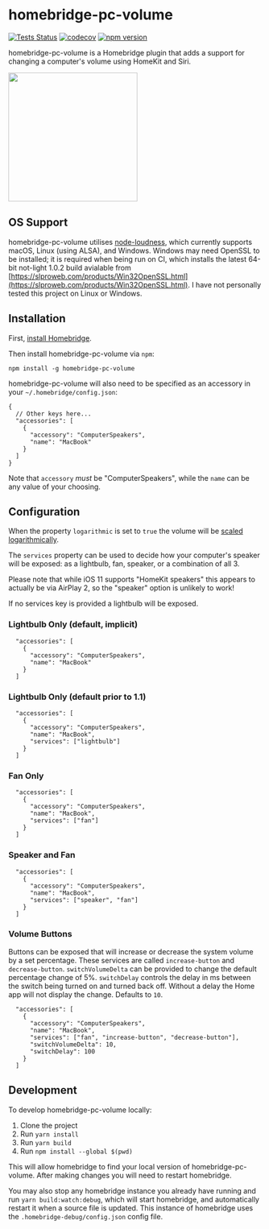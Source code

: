 # homebridge-pc-volume

[![Tests Status](https://github.com/JosephDuffy/homebridge-pc-volume/workflows/Tests/badge.svg)](https://github.com/JosephDuffy/homebridge-pc-volume/actions?query=workflow%3ATests)
[![codecov](https://codecov.io/gh/JosephDuffy/homebridge-pc-volume/branch/master/graph/badge.svg)](https://codecov.io/gh/JosephDuffy/homebridge-pc-volume)
[![npm version](https://img.shields.io/npm/v/homebridge-pc-volume.svg)](https://www.npmjs.com/package/homebridge-pc-volume)

homebridge-pc-volume is a Homebridge plugin that adds a support for changing a computer's volume using HomeKit and Siri.

<img src="https://raw.githubusercontent.com/JosephDuffy/homebridge-pc-volume/master/.github/demo.gif" height="256" width="256" />

## OS Support

homebridge-pc-volume utilises [node-loudness](https://github.com/LinusU/node-loudness), which currently supports macOS, Linux (using ALSA), and Windows. Windows may need OpenSSL to be installed; it is required when being run on CI, which installs the latest 64-bit not-light 1.0.2 build avialable from [https://slproweb.com/products/Win32OpenSSL.html](https://slproweb.com/products/Win32OpenSSL.html). I have not personally tested this project on Linux or Windows.

## Installation

First, [install Homebridge](https://github.com/nfarina/homebridge#installation).

Then install homebridge-pc-volume via `npm`:

`npm install -g homebridge-pc-volume`

homebridge-pc-volume will also need to be specified as an accessory in your `~/.homebridge/config.json`:

```
{
  // Other keys here...
  "accessories": [
    {
      "accessory": "ComputerSpeakers",
      "name": "MacBook"
    }
  ]
}
```

Note that `accessory` _must_ be "ComputerSpeakers", while the `name` can be any value of your choosing.

## Configuration

When the property `logarithmic` is set to `true` the volume will be [scaled logarithmically](https://www.wolframalpha.com/input/?i=100*(log10(1%2Bx)%2F2)+from+x%3D0+to+100).

The `services` property can be used to decide how your computer's speaker will be exposed: as a lightbulb, fan, speaker, or a combination of all 3.

Please note that while iOS 11 supports "HomeKit speakers" this appears to actually be via AirPlay 2, so the "speaker" option is unlikely to work!

If no services key is provided a lightbulb will be exposed.

### Lightbulb Only (default, implicit)

```
  "accessories": [
    {
      "accessory": "ComputerSpeakers",
      "name": "MacBook"
    }
  ]
```

### Lightbulb Only (default prior to 1.1)

```
  "accessories": [
    {
      "accessory": "ComputerSpeakers",
      "name": "MacBook",
      "services": ["lightbulb"]
    }
  ]
```

### Fan Only

```
  "accessories": [
    {
      "accessory": "ComputerSpeakers",
      "name": "MacBook",
      "services": ["fan"]
    }
  ]
```

### Speaker and Fan

```
  "accessories": [
    {
      "accessory": "ComputerSpeakers",
      "name": "MacBook",
      "services": ["speaker", "fan"]
    }
  ]
```

### Volume Buttons

Buttons can be exposed that will increase or decrease the system volume by a set percentage. These services are called `increase-button` and `decrease-button`. `switchVolumeDelta` can be provided to change the default percentage change of 5%. `switchDelay` controls the delay in ms between the switch being turned on and turned back off. Without a delay the Home app will not display the change. Defaults to `10`.

```
  "accessories": [
    {
      "accessory": "ComputerSpeakers",
      "name": "MacBook",
      "services": ["fan", "increase-button", "decrease-button"],
      "switchVolumeDelta": 10,
      "switchDelay": 100
    }
  ]
```

## Development

To develop homebridge-pc-volume locally:

1. Clone the project
2. Run `yarn install`
3. Run `yarn build`
4. Run `npm install --global $(pwd)`

This will allow homebridge to find your local version of homebridge-pc-volume. After making changes you will need to restart homebridge.

You may also stop any homebridge instance you already have running and run `yarn build:watch:debug`, which will start homebridge, and automatically restart it when a source file is updated. This instance of homebridge uses the `.homebridge-debug/config.json` config file.
